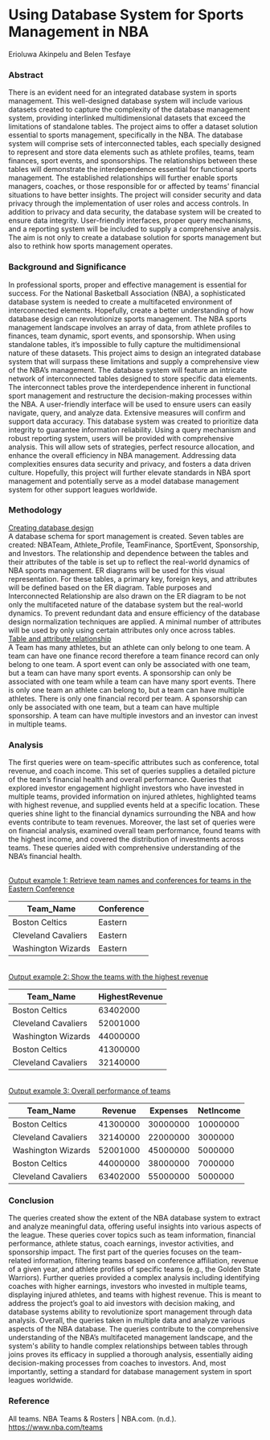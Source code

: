 # Using Database System for Sports Management in NBA 
Erioluwa Akinpelu and Belen Tesfaye

### Abstract
There is an evident need for an integrated database system in sports management. This well-designed database system will include various datasets created to capture the complexity of the database management system, providing interlinked multidimensional datasets that exceed the limitations of standalone tables. The project aims to offer a dataset solution essential to sports management, specifically in the NBA.
The database system will comprise sets of interconnected tables, each specially designed to represent and store data elements such as athlete profiles, teams, team finances, sport events, and sponsorships. The relationships between these tables will demonstrate the interdependence essential for functional sports management. The established relationships will further enable sports managers, coaches, or those responsible for or affected by teams' financial situations to have better insights.
The project will consider security and data privacy through the implementation of user roles and access controls. In addition to privacy and data security, the database system will be created to ensure data integrity. User-friendly interfaces, proper query mechanisms, and a reporting system will be included to supply a comprehensive analysis. The aim is not only to create a database solution for sports management but also to rethink how sports management operates.
 

### Background and Significance
In professional sports, proper and effective management is essential for success. For the National Basketball Association (NBA), a sophisticated database system is needed to create a multifaceted environment of interconnected elements. Hopefully, create a better understanding of how database design can revolutionize sports management.
The NBA sports management landscape involves an array of data, from athlete profiles to finances, team dynamic, sport events, and sponsorship. When using standalone tables, it’s impossible to fully capture the multidimensional nature of these datasets. This project aims to design an integrated database system that will surpass these limitations and supply a comprehensive view of the NBA’s management. The database system will feature an intricate network of interconnected tables designed to store specific data elements. The interconnect tables prove the interdependence inherent in functional sport management and restructure the decision-making processes within the NBA.
A user-friendly interface will be used to ensure users can easily navigate, query, and analyze data. Extensive measures will confirm and support data accuracy. This database system was created to prioritize data integrity to guarantee information reliability. Using a query mechanism and robust reporting system, users will be provided with comprehensive analysis. This will allow sets of strategies, perfect resource allocation, and enhance the overall efficiency in NBA management. Addressing data complexities ensures data security and privacy, and fosters a data driven culture. Hopefully, this project will further elevate standards in NBA sport management and potentially serve as a model database management system for other support leagues worldwide.

### Methodology
<u> Creating database design </u>
<br>
A database schema for sport management is created. Seven tables are created: NBATeam, Athlete_Profile,  TeamFinance, SportEvent,  Sponsorship, and Investors.
The relationship and dependence between the tables and their attributes of the table is set up to reflect the real-world dynamics of NBA sports management. ER diagrams will be used for this visual representation. For these tables, a primary key, foreign keys, and attributes will be defined based on the ER diagram.
Table purposes and Interconnected Relationship are also drawn on the ER diagram to be not only the multifaceted nature of the database system but the real-world dynamics. To prevent redundant data and ensure efficiency of the database design normalization techniques are applied. A minimal number of attributes will be used by only using certain attributes only once across tables.
<br> <u> Table and attribute relationship </u> <br>
A Team has many athletes, but an athlete can only belong to one team. A team can have one finance record therefore a team finance record can only belong to one team. A sport event can only be associated with one team, but a team can have many sport events. A sponsorship can only be associated with one team while a team can have many sport events. There is only one team an athlete can belong to, but a team can have multiple athletes. There is only one financial record per team. A sponsorship can only be associated with one team, but a team can have multiple sponsorship. A team can have multiple investors and an investor can invest in multiple teams. 

### Analysis
The first queries were on team-specific attributes such as conference, total revenue, and coach income. This set of queries supplies a detailed picture of the team’s financial health and overall performance. Queries that explored investor engagement highlight investors who have invested in multiple teams, provided information on injured athletes, highlighted teams with highest revenue, and supplied events held at a specific location. These queries shine light to the financial dynamics surrounding the NBA and how events contribute to team revenues. Moreover, the last set of queries were on financial analysis, examined overall team performance, found teams with the highest income, and covered the distribution of investments across teams. These queries aided with comprehensive understanding of the NBA’s financial health.

<br> <u>Output example 1: Retrieve team names and conferences for teams in the Eastern Conference </u> <br>

| Team_Name      | Conference |
| ----------- | ----------- |
| Boston Celtics      | Eastern       |
| Cleveland Cavaliers   | Eastern        |
| Washington Wizards  | Eastern        |

<br> <u> Output example 2: Show the teams with the highest revenue </u> <br>

| Team_Name      | HighestRevenue |
| ----------- | ----------- |
| Boston Celtics      | 63402000       |
| Cleveland Cavaliers   | 52001000        |
| Washington Wizards  | 44000000        |
| Boston Celtics  | 41300000        |
| Cleveland Cavaliers  | 32140000        |

<br> <u> Output example 3: Overall performance of teams </u> <br>

| Team_Name      | Revenue | Expenses |NetIncome|
| ----------- | ----------- |-----------|-----------|
| Boston Celtics      | 41300000       |30000000|10000000|
| Cleveland Cavaliers   | 32140000        |22000000|3000000|
| Washington Wizards  | 52001000        |45000000|5000000|
| Boston Celtics  | 44000000        |38000000|7000000|
| Cleveland Cavaliers  | 63402000        |55000000|5000000|

### Conclusion
The queries created show the extent of the NBA database system to extract and analyze meaningful data, offering useful insights into various aspects of the league. These queries cover topics such as team information, financial performance, athlete status, coach earnings, investor activities, and sponsorship impact. The first part of the queries focuses on the team-related information, filtering teams based on conference affiliation, revenue of a given year, and athlete profiles of specific teams (e.g., the Golden State Warriors). Further queries provided a complex analysis including identifying coaches with higher earnings, investors who invested in multiple teams, displaying injured athletes, and teams with highest revenue. This is meant to address the project’s goal to aid investors with decision making, and database systems ability to revolutionize sport management through data analysis.
Overall, the queries taken in multiple data and analyze various aspects of the NBA database. The queries contribute to the comprehensive understanding of the NBA’s multifaceted management landscape, and the system's ability to handle complex relationships between tables through joins proves its efficacy in supplied a thorough analysis, essentially aiding decision-making processes from coaches to investors. And, most importantly, setting a standard for database management system in sport leagues worldwide. 

### Reference
All teams. NBA Teams & Rosters | NBA.com. (n.d.). https://www.nba.com/teams
